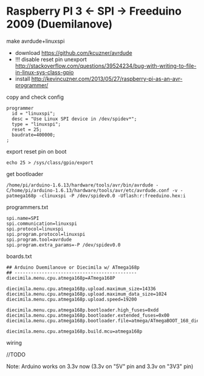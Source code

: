 # Raspberry PI 3 <- SPI -> Freeduino 2009 (Duemilanove)

make avrdude+linuxspi
- download https://github.com/kcuzner/avrdude
- !!! disable reset pin unexport http://stackoverflow.com/questions/39524234/bug-with-writing-to-file-in-linux-sys-class-gpio
- install http://kevincuzner.com/2013/05/27/raspberry-pi-as-an-avr-programmer/

copy and check config
```
programmer
  id = "linuxspi";
  desc = "Use Linux SPI device in /dev/spidev*";
  type = "linuxspi";
  reset = 25;
  baudrate=400000;
;
```

export reset pin on boot
```
echo 25 > /sys/class/gpio/export
```

get bootloader
```
/home/pi/arduino-1.6.13/hardware/tools/avr/bin/avrdude -C/home/pi/arduino-1.6.13/hardware/tools/avr/etc/avrdude.conf -v -patmega168p -clinuxspi -P /dev/spidev0.0 -Uflash:r:freeduino.hex:i
```

programmers.txt
```
spi.name=SPI
spi.communication=linuxspi
spi.protocol=linuxspi
spi.program.protocol=linuxspi
spi.program.tool=avrdude
spi.program.extra_params=-P /dev/spidev0.0
```

boards.txt
```
## Arduino Duemilanove or Diecimila w/ ATmega168p
## ---------------------------------------------
diecimila.menu.cpu.atmega168p=ATmega168P

diecimila.menu.cpu.atmega168p.upload.maximum_size=14336
diecimila.menu.cpu.atmega168p.upload.maximum_data_size=1024
diecimila.menu.cpu.atmega168p.upload.speed=19200

diecimila.menu.cpu.atmega168p.bootloader.high_fuses=0xdd
diecimila.menu.cpu.atmega168p.bootloader.extended_fuses=0x00
diecimila.menu.cpu.atmega168p.bootloader.file=atmega/ATmegaBOOT_168_diecimila.hex

diecimila.menu.cpu.atmega168p.build.mcu=atmega168p
```

wiring

//TODO

Note: Arduino works on 3.3v now (3.3v on "5V" pin and 3.3v on "3V3" pin)

